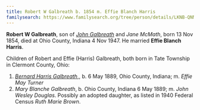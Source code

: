 ```yaml
---
title: Robert W Galbreath b. 1854 m. Effie Blanch Harris
familysearch: https://www.familysearch.org/tree/person/details/LKNB-QNN
---
```

**Robert W Galbreath**, son of [*John Galbreath*](galbreath-john-1817.md) and *Jane McMath*, born 13 Nov 1854, died at Ohio County, Indiana 4 Nov 1947.  He married **Effie Blanch Harris**.

Children of Robert and Effie (Harris) Galbreath, both born in Tate Township in Clermont County, Ohio:

1. [*Bernard Harris Galbreath*](galbreath-bernard-harris-1889.md),, b. 6 May 1889, Ohio County, Indiana; m. *Effie May Turner*
2. *Mary Blanche Galbreath*, b. Ohio County, Indiana 6 May 1889; m. *John Wesley Douglas*. Possibly an adopted daughter, as listed in 1940 Federal Census *Ruth Marie Brown*.


